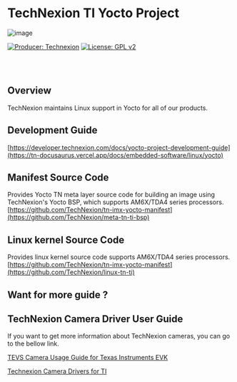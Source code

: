 # TechNexion TI Yocto Project

![image](https://github.com/TechNexion-Vision/ti_amxx_tn_bsp/assets/7445644/9056606d-9d97-4298-a21b-29cc9c8e99aa)

[![Producer: Technexion](https://img.shields.io/badge/Producer-Technexion-blue.svg)](https://www.technexion.com)
[![License: GPL v2](https://img.shields.io/badge/License-GPL%20v2-blue.svg)](https://www.gnu.org/licenses/old-licenses/gpl-2.0.en.html)

<br/><br/>
## Overview
TechNexion maintains Linux support in Yocto for all of our products.

## Development Guide
[https://developer.technexion.com/docs/yocto-project-development-guide](https://tn-docusaurus.vercel.app/docs/embedded-software/linux/yocto)

## Manifest Source Code
Provides Yocto TN meta layer source code for building an image using TechNexion's Yocto BSP, which supports AM6X/TDA4 series processors.<br/>
[https://github.com/TechNexion/tn-imx-yocto-manifest](https://github.com/TechNexion/meta-tn-ti-bsp)

## Linux kernel Source Code
Provides linux kernel source code supports AM6X/TDA4 series processors.<br/>
[https://github.com/TechNexion/tn-imx-yocto-manifest](https://github.com/TechNexion/linux-tn-ti)

## Want for more guide ? 
## TechNexion Camera Driver User Guide

If you want to get more information about TechNexion cameras, you can go to the bellow link.

[TEVS Camera Usage Guide for Texas Instruments EVK](https://developer.technexion.com/docs/embedded-vision/tevs/usage-guides/ti/)

[Technexion Camera Drivers for TI](https://github.com/TechNexion-Vision/ti_evk_camera)
